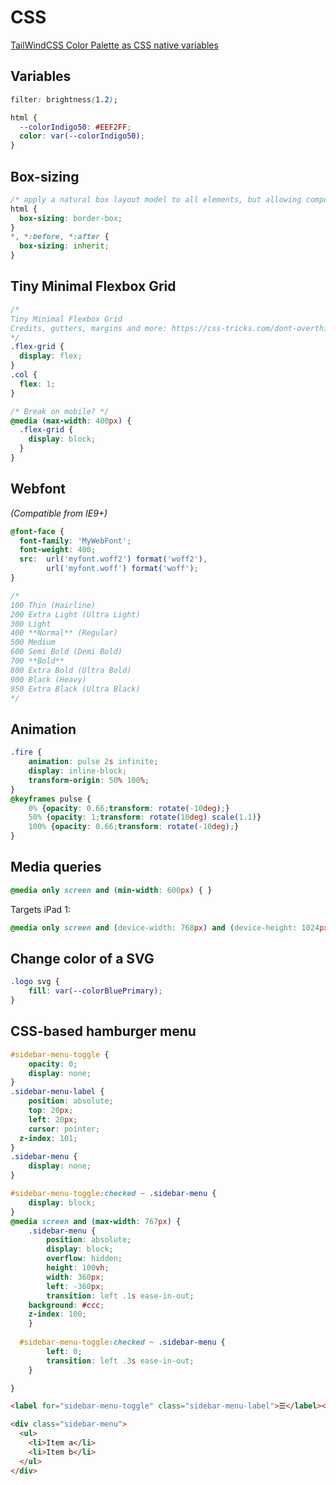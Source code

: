 # CSS

[TailWindCSS Color Palette as CSS native variables](https://gist.github.com/luckyshot/9605314b6f32304ea3d44381ad6788af)

## Variables

```css
filter: brightness(1.2);
```

```css
html {
  --colorIndigo50: #EEF2FF;
  color: var(--colorIndigo50);
}
```

## Box-sizing

```css
/* apply a natural box layout model to all elements, but allowing components to change */
html {
  box-sizing: border-box;
}
*, *:before, *:after {
  box-sizing: inherit;
}
```

## Tiny Minimal Flexbox Grid

```css
/*
Tiny Minimal Flexbox Grid
Credits, gutters, margins and more: https://css-tricks.com/dont-overthink-flexbox-grids/
*/
.flex-grid {
  display: flex;
}
.col {
  flex: 1;
}

/* Break on mobile? */
@media (max-width: 400px) {
  .flex-grid {
    display: block;
  }
}
```

## Webfont

_(Compatible from IE9+)_

```css
@font-face {
  font-family: 'MyWebFont';
  font-weight: 400;
  src:  url('myfont.woff2') format('woff2'),
        url('myfont.woff') format('woff');
}

/*
100	Thin (Hairline)
200	Extra Light (Ultra Light)
300	Light
400	**Normal** (Regular)
500	Medium
600	Semi Bold (Demi Bold)
700	**Bold**
800	Extra Bold (Ultra Bold)
900	Black (Heavy)
950	Extra Black (Ultra Black)
*/
```

## Animation

```css
.fire {
    animation: pulse 2s infinite;
    display: inline-block;
    transform-origin: 50% 100%;
}
@keyframes pulse {
    0% {opacity: 0.66;transform: rotate(-10deg);}
    50% {opacity: 1;transform: rotate(10deg) scale(1.1)}
    100% {opacity: 0.66;transform: rotate(-10deg);}
}
```

## Media queries

```css
@media only screen and (min-width: 600px) { }
```

Targets iPad 1: 

```css
@media only screen and (device-width: 768px) and (device-height: 1024px) { }
```

## Change color of a SVG

```css
.logo svg {
	fill: var(--colorBluePrimary);
}
```

## CSS-based hamburger menu

```css
#sidebar-menu-toggle {
	opacity: 0;
	display: none;
}
.sidebar-menu-label {
	position: absolute;
	top: 20px;
	left: 20px;
	cursor: pointer;
  z-index: 101;
}
.sidebar-menu {
	display: none;
}

#sidebar-menu-toggle:checked ~ .sidebar-menu {
	display: block;
}
@media screen and (max-width: 767px) {
	.sidebar-menu {
		position: absolute;
		display: block;
		overflow: hidden;
		height: 100vh;
		width: 360px;
		left: -360px;
		transition: left .1s ease-in-out;
    background: #ccc;
    z-index: 100;
	}
  
  #sidebar-menu-toggle:checked ~ .sidebar-menu {
		left: 0;
		transition: left .3s ease-in-out;
	}

}
```

```html
<label for="sidebar-menu-toggle" class="sidebar-menu-label">☰</label><input type="checkbox" id="sidebar-menu-toggle">

<div class="sidebar-menu">
  <ul>
    <li>Item a</li>
    <li>Item b</li>
  </ul>
</div>
```
